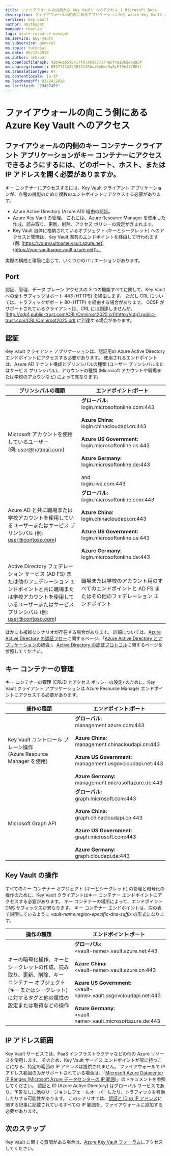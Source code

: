 ```yaml
---
title: ファイアウォールの内側から Key Vault へのアクセス | Microsoft Docs
description: ファイアウォールの内側にあるアプリケーションから Azure Key Vault にアクセスする方法について説明します。
services: key-vault
author: amitbapat
manager: rkarlin
tags: azure-resource-manager
ms.service: key-vault
ms.subservice: general
ms.topic: tutorial
ms.date: 08/12/2019
ms.author: ambapat
ms.openlocfilehash: 42b4eab5f2417f97ab3d37274e6fca1965eca95f
ms.sourcegitcommit: 0947111b263015136bca0e6ec5a8c570b3f700ff
ms.translationtype: HT
ms.contentlocale: ja-JP
ms.lasthandoff: 03/24/2020
ms.locfileid: "79457459"
---
```

# <a name="access-azure-key-vault-behind-a-firewall"></a>ファイアウォールの向こう側にある Azure Key Vault へのアクセス

## <a name="what-ports-hosts-or-ip-addresses-should-i-open-to-enable-my-key-vault-client-application-behind-a-firewall-to-access-key-vault"></a>ファイアウォールの内側のキー コンテナー クライアント アプリケーションがキー コンテナーにアクセスできるようにするには、どのポート、ホスト、または IP アドレスを開く必要がありますか。

キー コンテナーにアクセスするには、Key Vault クライアント アプリケーションが、各種の機能のために複数のエンドポイントにアクセスする必要があります。

* Azure Active Directory (Azure AD) 経由の認証。
* Azure Key Vault の管理。 これには、Azure Resource Manager を使用した作成、読み取り、更新、削除、アクセス ポリシーの設定が含まれます。
* Key Vault 自体に格納されているオブジェクト (キーとシークレット) へのアクセスと管理は、Key Vault 固有のエンドポイントを経由して行われます (例: [https://yourvaultname.vault.azure.net](https://yourvaultname.vault.azure.net))。  

実際の構成と環境に応じて、いくつかのバリエーションがあります。

## <a name="ports"></a>Port

認証、管理、データ プレーン アクセスの 3 つの機能すべてに関して、Key Vault への全トラフィックはポート 443 (HTTPS) を経由します。 ただし CRL については、トラフィックがポート 80 (HTTP) を経由する場合があります。 OCSP がサポートされているクライアントは、CRL には到達しませんが、[http://cdp1.public-trust.com/CRL/Omniroot2025.crl](http://cdp1.public-trust.com/CRL/Omniroot2025.crl) に到達する場合があります。  

## <a name="authentication"></a>認証

Key Vault クライアント アプリケーションは、認証用の Azure Active Directory エンドポイントにアクセスする必要があります。 使用されるエンドポイントは、Azure AD テナント構成とプリンシパルの種類 (ユーザー プリンシパルまたはサービス プリンシパル)、アカウントの種類 (Microsoft アカウントや職場または学校のアカウンなど) によって異なります。  

| プリンシパルの種類 | エンドポイント:ポート |
| --- | --- |
| Microsoft アカウントを使用しているユーザー<br> (例: user@hotmail.com) |**グローバル:**<br> login.microsoftonline.com:443<br><br> **Azure China:**<br> login.chinacloudapi.cn:443<br><br>**Azure US Government:**<br> login.microsoftonline.us:443<br><br>**Azure Germany:**<br> login.microsoftonline.de:443<br><br> and <br>login.live.com:443 |
| Azure AD と共に職場または学校アカウントを使用しているユーザーまたはサービス プリンシパル (例: user@contoso.com) |**グローバル:**<br> login.microsoftonline.com:443<br><br> **Azure China:**<br> login.chinacloudapi.cn:443<br><br>**Azure US Government:**<br> login.microsoftonline.us:443<br><br>**Azure Germany:**<br> login.microsoftonline.de:443 |
| Active Directory フェデレーション サービス (AD FS) または他のフェデレーション エンドポイントと共に職場または学校アカウントを使用しているユーザーまたはサービス プリンシパル (例: user@contoso.com) |職場または学校のアカウント用のすべてのエンドポイントと AD FS またはその他のフェデレーション エンドポイント |

ほかにも複雑なシナリオが存在する場合があります。 詳細については、[Azure Active Directory の認証フロー](../active-directory/develop/authentication-scenarios.md)に関するページ、「[Azure Active Directory とアプリケーションの統合](../active-directory/develop/active-directory-how-to-integrate.md)」、[Active Directory の認証プロトコル](https://msdn.microsoft.com/library/azure/dn151124.aspx)に関するページを参照してください。  

## <a name="key-vault-management"></a>キー コンテナーの管理

キー コンテナーの管理 (CRUD とアクセス ポリシーの設定) のために、Key Vault クライアント アプリケーションは Azure Resource Manager エンドポイントにアクセスする必要があります。  

| 操作の種類 | エンドポイント:ポート |
| --- | --- |
| Key Vault コントロール プレーン操作<br> (Azure Resource Manager を使用) |**グローバル:**<br> management.azure.com:443<br><br> **Azure China:**<br> management.chinacloudapi.cn:443<br><br> **Azure US Government:**<br> management.usgovcloudapi.net:443<br><br> **Azure Germany:**<br> management.microsoftazure.de:443 |
| Microsoft Graph API |**グローバル:**<br> graph.microsoft.com:443<br><br> **Azure China:**<br> graph.chinacloudapi.cn:443<br><br> **Azure US Government:**<br> graph.microsoft.com:443<br><br> **Azure Germany:**<br> graph.cloudapi.de:443 |

## <a name="key-vault-operations"></a>Key Vault の操作

すべてのキー コンテナー オブジェクト (キーとシークレット) の管理と暗号化の操作のために、Key Vault クライアントはキー コンテナー エンドポイントにアクセスする必要があります。 キー コンテナーの場所によって、エンドポイント DNS サフィックスが異なります。 キー コンテナー エンドポイントは、次の表で説明しているように *vault-name*.*region-specific-dns-suffix* の形式になります。  

| 操作の種類 | エンドポイント:ポート |
| --- | --- |
| キーの暗号化操作、キーとシークレットの作成、読み取り、更新、削除、キー コンテナー オブジェクト (キーまたはシークレット) に対するタグと他の属性の設定または取得などの操作 |**グローバル:**<br> &lt;vault-name&gt;.vault.azure.net:443<br><br> **Azure China:**<br> &lt;vault-name&gt;.vault.azure.cn:443<br><br> **Azure US Government:**<br> &lt;vault-name&gt;.vault.usgovcloudapi.net:443<br><br> **Azure Germany:**<br> &lt;vault-name&gt;.vault.microsoftazure.de:443 |

## <a name="ip-address-ranges"></a>IP アドレス範囲

Key Vault サービスでは、PaaS インフラストラクチャなどの他の Azure リソースを使用します。 そのため、Key Vault サービス エンドポイントが常に持つことになる、特定の範囲の IP アドレスは提供されません。 ファイアウォールで IP アドレス範囲のみがサポートされている場合は、「[Microsoft Azure Datacenter IP Ranges (Microsoft Azure データセンターの IP 範囲)](https://www.microsoft.com/download/details.aspx?id=41653)」のドキュメントを参照してください。 認証と ID (Azure Active Directory) はグローバル サービスであり、予告なしに他のリージョンにフェールオーバーしたり、トラフィックを移動したりする可能性があります。 このシナリオでは、[認証と ID の IP アドレス](https://support.office.com/article/Office-365-URLs-and-IP-address-ranges-8548a211-3fe7-47cb-abb1-355ea5aa88a2#bkmk_identity_ip)に関する記事に記載されているすべての IP 範囲を、ファイアウォールに追加する必要があります。

## <a name="next-steps"></a>次のステップ

Key Vault に関する質問がある場合は、[Azure Key Vault フォーラム](https://social.msdn.microsoft.com/forums/azure/home?forum=AzureKeyVault)にアクセスしてください。
